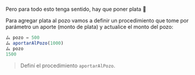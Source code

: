 Pero para todo esto tenga sentido, hay que poner plata 🤑

Para agregar plata al pozo vamos a definir un procedimiento que tome por parámetro un aporte (monto de plata) y actualice el monto del pozo:

```javascript
ム pozo = 500
ム aportarAlPozo(1000)
ム pozo
1500
```

> Definí el procedimiento `aportarAlPozo`.
